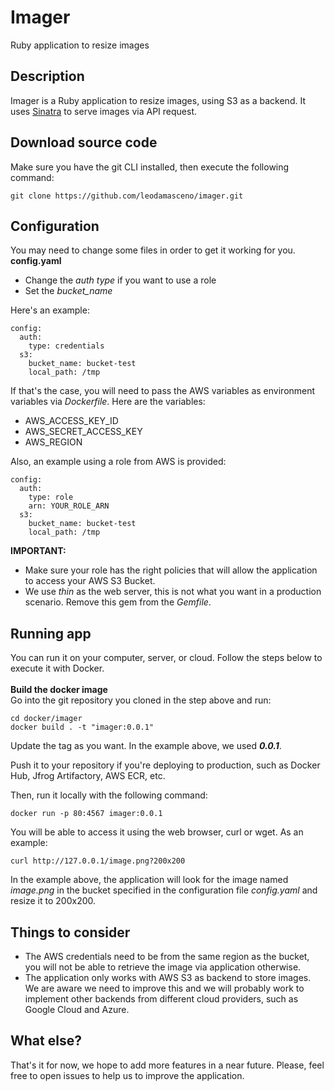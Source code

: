 # Imager
Ruby application to resize images

## Description
Imager is a Ruby application to resize images, using S3 as a backend. It uses [Sinatra](http://sinatrarb.com/) to serve images via API request.

## Download source code
Make sure you have the git CLI installed, then execute the following command:
```
git clone https://github.com/leodamasceno/imager.git
```

## Configuration
You may need to change some files in order to get it working for you. <br/>
**config.yaml**<br/>
- Change the *auth type* if you want to use a role
- Set the *bucket_name*

Here's an example:
```
config:
  auth:
    type: credentials
  s3:
    bucket_name: bucket-test
    local_path: /tmp
```
If that's the case, you will need to pass the AWS variables as environment variables via *Dockerfile*. Here are the variables:
- AWS_ACCESS_KEY_ID
- AWS_SECRET_ACCESS_KEY
- AWS_REGION

Also, an example using a role from AWS is provided:
```
config:
  auth:
    type: role
    arn: YOUR_ROLE_ARN
  s3:
    bucket_name: bucket-test
    local_path: /tmp
```

**IMPORTANT:**
- Make sure your role has the right policies that will allow the application to access your AWS S3 Bucket.
- We use *thin* as the web server, this is not what you want in a production scenario. Remove this gem from the *Gemfile*.  

## Running app
You can run it on your computer, server, or cloud. Follow the steps below to execute it with Docker.<br/><br/>
**Build the docker image**<br/>
Go into the git repository you cloned in the step above and run:
```
cd docker/imager
docker build . -t "imager:0.0.1"
```

Update the tag as you want. In the example above, we used ***0.0.1***.

Push it to your repository if you're deploying to production, such as Docker Hub, Jfrog Artifactory, AWS ECR, etc.

Then, run it locally with the following command:
```
docker run -p 80:4567 imager:0.0.1
```

You will be able to access it using the web browser, curl or wget. As an example:
```
curl http://127.0.0.1/image.png?200x200
```

In the example above, the application will look for the image named *image.png* in the bucket specified in the configuration file *config.yaml* and resize it to 200x200.

## Things to consider
- The AWS credentials need to be from the same region as the bucket, you will not be able to retrieve the image via application otherwise.
- The application only works with AWS S3 as backend to store images. We are aware we need to improve this and we will probably work to implement other backends from different cloud providers, such as Google Cloud and Azure.

## What else?
That's it for now, we hope to add more features in a near future. Please, feel free to open issues to help us to improve the application.
